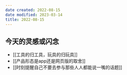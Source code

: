```yaml
---
date created: 2022-08-15
date modified: 2023-03-14
title: 2022-08-15
---
```


## 今天的灵感或闪念

- [[工具的归工具，玩具的归玩具]]
- [[产品形态是app还是网页版的取舍]]
- [[时刻提醒自己不要去参与那些人人都能说一嘴的话题]]
